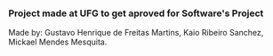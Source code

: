 ### Project made at UFG to get aproved for Software's Project
Made by: Gustavo Henrique de Freitas Martins, Kaio Ribeiro Sanchez, Mickael Mendes Mesquita.

